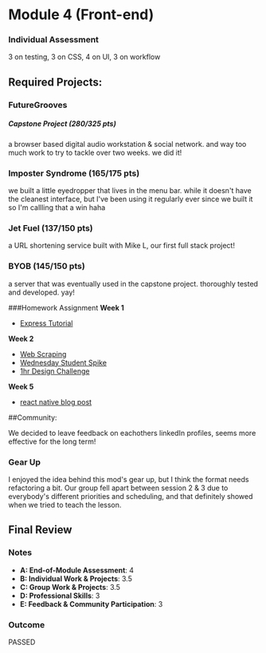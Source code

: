 
# Module 4 (Front-end)

### Individual Assessment 
3 on testing, 3 on CSS, 4 on UI, 3 on workflow

## Required Projects: 

### FutureGrooves
##### Capstone Project (280/325 pts)

a browser based digital audio workstation & social network. and way too much work to try to tackle over two weeks. we did it! 

### Imposter Syndrome (165/175 pts)

we built a little eyedropper that lives in the menu bar. while it doesn't have the cleanest interface, but I've been using it regularly ever since we built it so I'm callling that a win haha

### Jet Fuel (137/150 pts)

a URL shortening service built with Mike L, our first full stack project!

### BYOB (145/150 pts)

a server that was eventually used in the capstone project. thoroughly tested and developed. yay!

###Homework Assignment
**Week 1**
* [Express Tutorial](https://github.com/DanGrund/node-tutorial)

**Week 2**
* [Web Scraping](https://github.com/DanGrund/webscraping-tutorial)
* [Wednesday Student Spike](https://github.com/DanGrund/JWT-lesson)
* [1hr Design Challenge](http://codepen.io/dangrund/pen/qrYGVN?editors=1010)

**Week 5**
* [react native blog post](https://medium.com/@dangrund./react-vs-react-native-first-exposure-1afaf2068092)


##Community:

We decided to leave feedback on eachothers linkedIn profiles, seems more effective for the long term! 

### Gear Up
I enjoyed the idea behind this mod's gear up, but I think the format needs refactoring a bit. Our group fell apart between session 2 & 3 due to everybody's different priorities and scheduling, and that definitely showed when we tried to teach the lesson.


## Final Review

### Notes

* **A: End-of-Module Assessment**: 4
* **B: Individual Work & Projects**: 3.5
* **C: Group Work & Projects**: 3.5
* **D: Professional Skills**: 3
* **E: Feedback & Community Participation**: 3

### Outcome

PASSED
